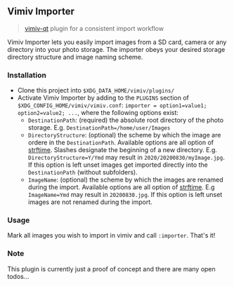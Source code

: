 ## Vimiv Importer
> [vimiv-qt](https://raw.github.com/karlch/vimiv-qt) plugin for a consistent import workflow

Vimiv Importer lets you easily import images from a SD card, camera or any directory into your photo storage. The importer obeys your desired storage directory structure and image naming scheme.

### Installation
- Clone this project into `$XDG_DATA_HOME/vimiv/plugins/`
- Activate Vimiv Importer by adding to the `PLUGINS` section of `$XDG_CONFIG_HOME/vimiv/vimiv.conf`: `importer = option1=value1; option2=value2; ...`, where the following options exist:
    - `DestinationPath`: (required) the absolute root directory of the photo storage. E.g. `DestinationPath=/home/user/Images`
    - `DirectoryStructure`: (optional) the scheme by which the image are ordere in the `DestinationPath`. Available options are all option of [strftime](https://strftime.org/). Slashes designate the beginning of a new directory. E.g. `DirectoryStructure=Y/Ymd` may result in `2020/20200830/myImage.jpg`. If this option is left unset images get imported directly into the `DestinationPath` (without subfolders).
    - `ImageName`: (optional) the scheme by which the images are renamed during the import. Available options are all option of [strftime](https://strftime.org/). E.g `ImageName=Ymd` may result in `20200830.jpg`. If this option is left unset images are not renamed during the import.


### Usage
Mark all images you wish to import in vimiv and call `:importer`. That's it!

### Note
This plugin is currently just a proof of concept and there are many open todos...
